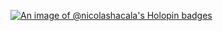 [![An image of @nicolashacala's Holopin badges](https://holopin.me/nicolashacala)](https://holopin.io/@nicolashacala)
